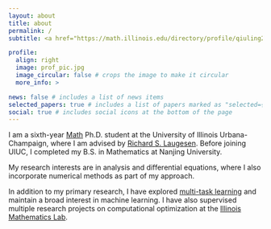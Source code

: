 ```yaml
---
layout: about
title: about
permalink: /
subtitle: <a href="https://math.illinois.edu/directory/profile/qiuling2">Ph.D. Candidate @ UIUC Math</a> qiuling2(at)illinois.edu

profile:
  align: right
  image: prof_pic.jpg
  image_circular: false # crops the image to make it circular
  more_info: >

news: false # includes a list of news items
selected_papers: true # includes a list of papers marked as "selected={true}"
social: true # includes social icons at the bottom of the page
---
```


I am a sixth-year [Math](https://math.illinois.edu/) Ph.D. student at the University of Illinois Urbana-Champaign, where I am advised by [Richard S. Laugesen](https://math.illinois.edu/directory/profile/laugesen). Before joining UIUC, I completed my B.S. in Mathematics at Nanjing University.

My research interests are in analysis and differential equations, where I also incorporate numerical methods as part of my approach. 

In addition to my primary research, I have explored [multi-task learning](https://openreview.net/forum?id=6EqUpqMnwl) and maintain a broad interest in machine learning. I have also supervised multiple research projects on computational optimization at the [Illinois Mathematics Lab](https://iml.math.illinois.edu/).